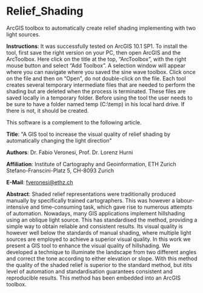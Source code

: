 Relief_Shading
==============

ArcGIS toolbox to automatically create relief shading implementing with two light sources.

<strong>Instructions</strong>:
It was successfully tested on ArcGIS 10.1 SP1.
To install the tool, first save the right version on your PC, then open ArcGIS and the ArcToolbox. Here click on the title at the top, “ArcToolbox”, with the right mouse button and select “Add Toolbox”. A selection window will appear where you can navigate where you saved the sine wave toolbox. Click once on the file and then on “Open”, do not double-click on the file.
Each tool creates several temporary intermediate files that are needed to perform the shading but are deleted when the process is terminated. These files are saved locally in a temporary folder. Before using the tool the user needs to be sure to have a folder named temp (C:\temp) in his local hard drive. If there is not, it should be created.

This software is a complement to the following article.

<strong>Title</strong>:
"A GIS tool to increase the visual quality of relief shading by automatically changing the light
direction"

<strong>Authors</strong>:
Dr. Fabio Veronesi, Prof. Dr. Lorenz Hurni

<strong>Affiliation</strong>:
Institute of Cartography and Geoinformation, ETH Zurich
Stefano-Franscini-Platz 5, CH-8093 Zurich

<strong>E-Mail</strong>: fveronesi@ethz.ch

<strong>Abstract</strong>:
Shaded relief representations were traditionally produced manually by specifically trained cartographers. This was however a labour-intensive and time-consuming task, which gave rise to numerous attempts of automation.
Nowadays, many GIS applications implement hillshading using an oblique light source. This has standardised the method, providing a simple way to obtain reliable and consistent results. Its visual quality is however well below the standards of manual shading, where multiple light sources are employed to achieve a superior visual quality.
In this work we present a GIS tool to enhance the visual quality of hillshading. We developed a technique to illuminate the landscape from two different angles and correct the tone according to either elevation or slope. With this method the quality of the shaded relief is superior to the standard method, but itits level of automation and standardisation guarantees consistent and reproducible results. This method has been embedded into an ArcGIS toolbox.
